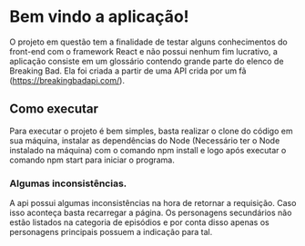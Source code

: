 # Bem vindo a aplicação!

O projeto em questão tem a finalidade de testar alguns conhecimentos do front-end com o framework React e não possui nenhum fim lucrativo, a aplicação consiste em um glossário contendo grande parte do elenco de Breaking Bad. Ela foi criada a partir de uma API crida por um fã (https://breakingbadapi.com/).

## Como executar

Para executar o projeto é bem simples, basta realizar o clone do código em sua máquina, instalar as dependências do Node (Necessário ter o Node instalado na máquina) com o comando npm install e logo após executar o comando npm start para iniciar o programa.

### Algumas inconsistências.

A api possui algumas inconsistências na hora de retornar a requisição. Caso isso aconteça basta recarregar a página.
Os personagens secundários não estão listados na categoria de episódios e por conta disso apenas os personagens principais possuem a indicação para tal.

